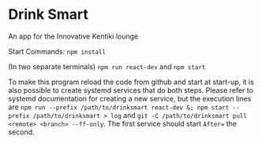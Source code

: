 # Drink Smart
An app for the Innovative Kentiki lounge

Start Commands:
`npm install`

(In two separate terminals)
`npm run react-dev` and  `npm start`

To make this program reload the code from github and start at start-up, it is also possible to create systemd services that do both steps.
Please refer to systemd documentation for creating a new service, but the execution lines are
`npm run --prefix /path/to/drinksmart react-dev &; npm start --prefix /path/to/drinksmart > log` and 
`git -C /path/to/drinksmart pull <remote> <branch> --ff-only`.
The first service should start `After=` the second.
